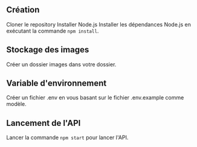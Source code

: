 ## Création
Cloner le repository
Installer Node.js
Installer les dépendances Node.js en exécutant la commande `npm install`.

## Stockage des images
Créer un dossier images dans votre dossier.

## Variable d'environnement
Créer un fichier .env en vous basant sur le fichier .env.example comme modèle.

## Lancement de l'API
Lancer la commande `npm start` pour lancer l'API.
